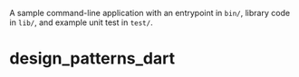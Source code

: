 A sample command-line application with an entrypoint in `bin/`, library code
in `lib/`, and example unit test in `test/`.
# design_patterns_dart
